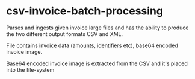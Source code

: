 # csv-invoice-batch-processing
Parses and ingests given invoice large files and has the ability to produce the two different output formats CSV and XML.

File contains invoice data (amounts, identifiers etc), base64 encoded invoice image.

Base64 encoded invoice image is extracted from the CSV and it's placed into the file-system
